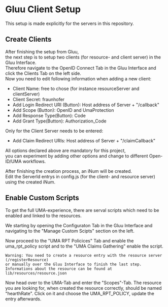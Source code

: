 Gluu Client Setup
=================

This setup is made explicitly for the servers in this repository.

Create Clients
---------------

After finishing the setup from Gluu,  
the next step is to setup two clients (for resource- and client server) in the Gluu Interface.  
Therefore navigate to the OpenID Connect Tab in the Gluu Interface and click the Clients Tab on the left side.  
Now you need to edit following information when adding a new client:
- Client Name: free to chose (for instance resourceServer and clientServer)
- Client Secret: fraunhofer
- Add Login Redirect URI (Button): Host address of Server + "/callback"
- Add Scope (Button): OpenID and UmaProtection
- Add Response Type(Button): Code
- Add Grant Type(Button): Authorization_Code  

Only for the Client Server needs to be entered:
- Add Claim Redirect URIs: Host address of Server  + "/claimCallback"  

All options declared above are mandatory for this project,  
you can experiment by adding other options and change to different Open-ID/UMA workflows.

After finishing the creation process, an iNum will be created.  
Edit the ServerId entrys in config.js (for the client- and resource server) using the created iNum.

Enable Custom Scripts
---------------

To get the full UMA-experience, there are serval scripts which need to be enabled and linked to the resources.

We starting by opening the Configuraton Tab in the Gluu Interface and  
navigating to the "Manage Custom Scipts" section on the left.

Now proceed to the "UMA RPT Policices" Tab and enable the uma_rpt_policy script and to the "UMA Claims Gathering" enable the script.
```
Warning: You need to create a resource entry with the resource server (/registerResource)  
or manually over the Gluu Interface to finish the last step.
Informations about the resource can be found at lib/resources/resource.json
```

Now head over to the UMA-Tab and enter the "Scopes"-Tab.
The resource you are looking for, when created the resource correctly, should be named "hearthRate". Click on it and choose the UMA_RPT_POLICY, update the entry afterwards.

